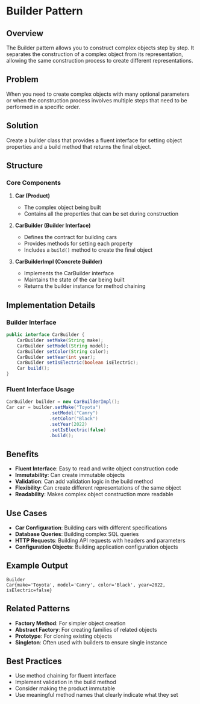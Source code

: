 # Builder Pattern

## Overview
The Builder pattern allows you to construct complex objects step by step. It separates the construction of a complex object from its representation, allowing the same construction process to create different representations.

## Problem
When you need to create complex objects with many optional parameters or when the construction process involves multiple steps that need to be performed in a specific order.

## Solution
Create a builder class that provides a fluent interface for setting object properties and a build method that returns the final object.

## Structure

### Core Components

1. **Car (Product)**
   - The complex object being built
   - Contains all the properties that can be set during construction

2. **CarBuilder (Builder Interface)**
   - Defines the contract for building cars
   - Provides methods for setting each property
   - Includes a `build()` method to create the final object

3. **CarBuilderImpl (Concrete Builder)**
   - Implements the CarBuilder interface
   - Maintains the state of the car being built
   - Returns the builder instance for method chaining

## Implementation Details

### Builder Interface
```java
public interface CarBuilder {
    CarBuilder setMake(String make);
    CarBuilder setModel(String model);
    CarBuilder setColor(String color);
    CarBuilder setYear(int year);
    CarBuilder setIsElectric(boolean isElectric);
    Car build();
}
```

### Fluent Interface Usage
```java
CarBuilder builder = new CarBuilderImpl();
Car car = builder.setMake("Toyota")
                .setModel("Camry")
                .setColor("Black")
                .setYear(2022)
                .setIsElectric(false)
                .build();
```

## Benefits
- **Fluent Interface**: Easy to read and write object construction code
- **Immutability**: Can create immutable objects
- **Validation**: Can add validation logic in the build method
- **Flexibility**: Can create different representations of the same object
- **Readability**: Makes complex object construction more readable

## Use Cases
- **Car Configuration**: Building cars with different specifications
- **Database Queries**: Building complex SQL queries
- **HTTP Requests**: Building API requests with headers and parameters
- **Configuration Objects**: Building application configuration objects

## Example Output
```
Builder
Car{make='Toyota', model='Camry', color='Black', year=2022, isElectric=false}
```

## Related Patterns
- **Factory Method**: For simpler object creation
- **Abstract Factory**: For creating families of related objects
- **Prototype**: For cloning existing objects
- **Singleton**: Often used with builders to ensure single instance

## Best Practices
- Use method chaining for fluent interface
- Implement validation in the build method
- Consider making the product immutable
- Use meaningful method names that clearly indicate what they set 
